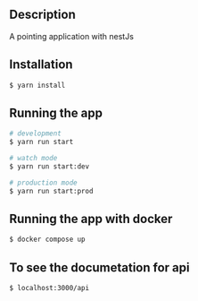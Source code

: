 ## Description

A pointing application with nestJs

## Installation

```bash
$ yarn install
```

## Running the app

```bash
# development
$ yarn run start

# watch mode
$ yarn run start:dev

# production mode
$ yarn run start:prod
```

## Running the app with docker
```bash
$ docker compose up

```
## To see the documetation for api

```bash
$ localhost:3000/api

```